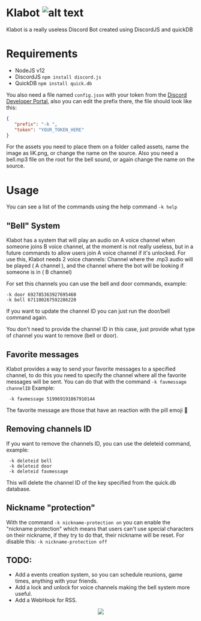 # Klabot  ![alt text](https://i.imgur.com/cbEmj2G.png)

Klabot is a really useless Discord Bot created using DiscordJS and quickDB


# Requirements
  - NodeJS v12
  - DiscordJS `npm install discord.js`
  - QuickDB   `npm install quick.db`
 
 You also need a file named `config.json` with your token from the [Discord Developer Portal](https://discordjs.guide/preparations/setting-up-a-bot-application.html#creating-your-bot), also you can edit the prefix there, the file should look like this:
 ```json
 {
	"prefix": "-k ",
	"token": "YOUR_TOKEN_HERE"
}
```

For the assets you need to place them on a folder called assets, name the image as liK.png, or change the name on the source.
Also you need a bell.mp3 file on the root for the bell sound, or again change the name on the source.
# Usage 
You can see a list of the commands using the help command `-k help`

## "Bell" System
Klabot has a system that will play an audio on A voice channel when someone joins B voice channel, at the moment is not really useless, but in a future commands to 
allow users join A voice channel  if it's unlocked.
For use this, Klabot needs 2 voice channels: Channel where the .mp3 audio will be played ( A channel ),
                                             and the channel where the bot will be looking if someone is in ( B channel)
                                             
For set this channels you can use the bell and door commands, example:
 ```
 -k door 692785363927695460
 -k bell 671100267592286220
 ```
 If you want to update the channel ID you can just run the door/bell command again.
 

 You don't need to provide the channel ID in this case, just provide what type of channel you want to remove (bell or door). 

## Favorite messages

Klabot provides a way to send your favorite messages to a specified channel, to do this you need to specify the channel where all the favorite messages will be sent.
You can do that with the command `-k favmessage channelID` 
Example:
```
 -k favmessage 519969191067910144
```
The favorite message are those that have an reaction with the pill emoji :pill:

## Removing channels ID
 If you want to remove the channels ID, you can use the deleteid command, example:
```
 -k deleteid bell
 -k deleteid door
 -k deleteid favmessage
```
 This will delete the channel ID of the key specified from the quick.db database.

## Nickname "protection"
With the command `-k nickname-protection on` you can enable the "nickname protection" which means that users can't use special characters on their nickname, if they try to do that, their nickname will be reset.
For disable this: `-k nickname-protection off`

## TODO:
 - Add a events creation system, so you can schedule reunions, game times, anything with your friends.
 - Add a lock and unlock for voice channels making the bell system more useful.
 - Add a WebHook for RSS.
 
 
 
 <p align=center>
 <img src="https://i.imgur.com/b6aCKA2.png"/>
 </p>
